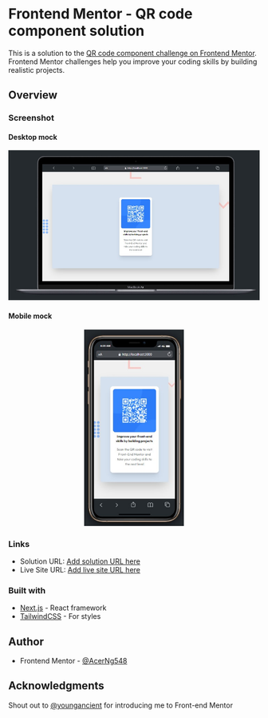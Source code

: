 # Frontend Mentor - QR code component solution

This is a solution to the [QR code component challenge on Frontend Mentor](https://www.frontendmentor.io/challenges/qr-code-component-iux_sIO_H). Frontend Mentor challenges help you improve your coding skills by building realistic projects. 



## Overview

### Screenshot

#### Desktop mock
<div align="center">
  <img src="./desktop mock.png" width="504" height="300"/>
</div>

#### Mobile mock
<div align="center">
  <img src="./mobile mock.png" width="200" height="393"/>
</div>

### Links

- Solution URL: [Add solution URL here](https://your-solution-url.com)
- Live Site URL: [Add live site URL here](https://your-live-site-url.com)



### Built with


- [Next.js](https://nextjs.org/) - React framework
- [TailwindCSS](https://tailwindcss.com) - For styles



## Author

- Frontend Mentor - [@AcerNg548](https://www.frontendmentor.io/profile/AcerNg548)

## Acknowledgments

Shout out to [@youngancient](https://github.com/youngancient) for introducing me to Front-end Mentor